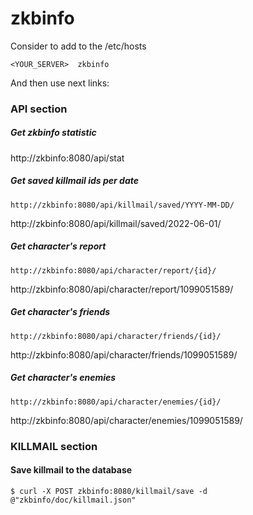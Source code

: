 # zkbinfo

Consider to add to the /etc/hosts
```
<YOUR_SERVER>  zkbinfo
```
And then use next links:

### API section
##### Get zkbinfo statistic
http://zkbinfo:8080/api/stat

##### Get saved killmail ids per date
```
http://zkbinfo:8080/api/killmail/saved/YYYY-MM-DD/
```
http://zkbinfo:8080/api/killmail/saved/2022-06-01/

##### Get character's report
```
http://zkbinfo:8080/api/character/report/{id}/
```
http://zkbinfo:8080/api/character/report/1099051589/

##### Get character's friends
```
http://zkbinfo:8080/api/character/friends/{id}/
```
http://zkbinfo:8080/api/character/friends/1099051589/

##### Get character's enemies
```
http://zkbinfo:8080/api/character/enemies/{id}/
```
http://zkbinfo:8080/api/character/enemies/1099051589/



### KILLMAIL section
#### Save killmail to the database
```
$ curl -X POST zkbinfo:8080/killmail/save -d @"zkbinfo/doc/killmail.json"
```
